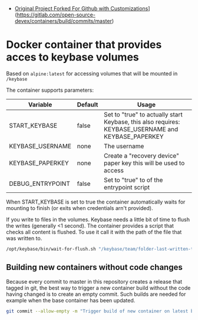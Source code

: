 * [Original Project Forked For Github with Customizations](https://gitlab.com/open-source-devex/containers/build/badges/master/pipeline.svg)](https://gitlab.com/open-source-devex/containers/build/commits/master)

# Docker container that provides acces to keybase volumes

Based on `alpine:latest` for accessing volumes that will be mounted in `/keybase`

The container supports parameters:

| Variable         | Default    | Usage   |
|------------------|---------|---------------|
| START_KEYBASE    | false | Set to "true" to actually start Keybase, this also requires: KEYBASE_USERNAME and KEYBASE_PAPERKEY   |
| KEYBASE_USERNAME | none  | The username |
| KEYBASE_PAPERKEY | none  | Create a "recovery device" paper key this will be used to access |
| DEBUG_ENTRYPOINT | false | Set to "true" to  of the entrypoint script |

When START_KEYBASE is set to true the container automatically waits for mounting to finish (or exits when credentials arn't provided).

If you write to files in the volumes. Keybase needs a little bit of time to flush the writes (generally <1 second).
The container provides a script that checks all content is flushed. To use it call it with the path of the file that was written to.
```bash
/opt/keybase/bin/wait-for-flush.sh "/keybase/team/folder-last-written-to/"
```

## Building new containers without code changes

Because every commit to master in this repository creates a release that tagged in git, the best way to trigger a new container build without the code having changed is to create an empty commit.
Such builds are needed for example when the base container has been updated.

```bash
git commit --allow-empty -m "Trigger build of new container on latest base image"
```
